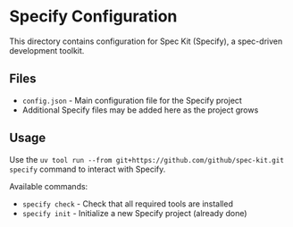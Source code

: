 # Specify Configuration

This directory contains configuration for Spec Kit (Specify), a spec-driven development toolkit.

## Files

- `config.json` - Main configuration file for the Specify project
- Additional Specify files may be added here as the project grows

## Usage

Use the `uv tool run --from git+https://github.com/github/spec-kit.git specify` command to interact with Specify.

Available commands:
- `specify check` - Check that all required tools are installed
- `specify init` - Initialize a new Specify project (already done)
